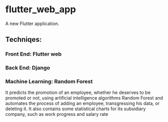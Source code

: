 # flutter_web_app

A new Flutter application.
## Techniqes:
### Front End: Flutter web
### Back End:  Django
### Machine Learning: Random Forest

It predicts the promotion of an employee, whether he deserves to be promoted or not, using artificial intelligence algorithms Random Forest
and automates the process of adding an employee, transgressing his data, or deleting it. It also contains some statistical charts for its subsidiary company, such as work progress and salary rate
